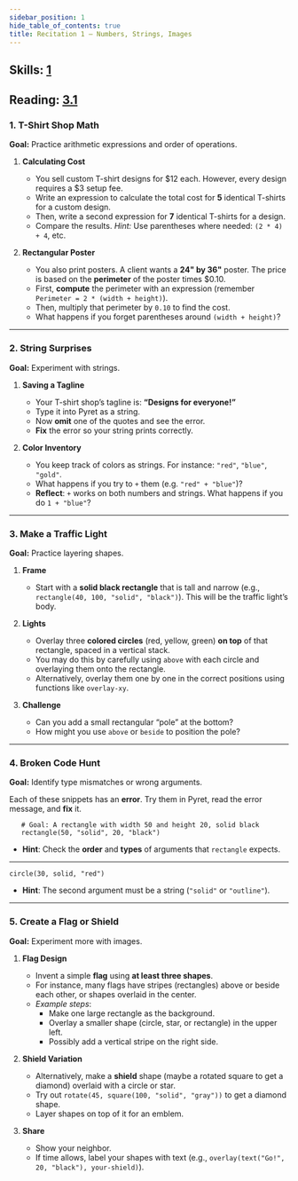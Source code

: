 ```yaml
---
sidebar_position: 1
hide_table_of_contents: true
title: Recitation 1 — Numbers, Strings, Images
---
```


## Skills: [1](</skills/#(1)>)

## Reading: [3.1](<%7B%7BDCIC_DOMAIN%7D%7D/getting-started.html#(part._getting-started)>)

### **1. T-Shirt Shop Math**

**Goal:** Practice arithmetic expressions and order of operations.

1. **Calculating Cost**

   - You sell custom T-shirt designs for $12 each. However, every design requires a $3 setup fee.
   - Write an expression to calculate the total cost for **5** identical T-shirts for a custom design.
   - Then, write a second expression for **7** identical T-shirts for a design.
   - Compare the results.
     *Hint:* Use parentheses where needed: `(2 * 4) + 4`, etc.

2. **Rectangular Poster**

   - You also print posters. A client wants a **24" by 36"** poster. The price is based on the **perimeter** of the poster times $0.10.
   - First, **compute** the perimeter with an expression (remember `Perimeter = 2 * (width + height)`).
   - Then, multiply that perimeter by `0.10` to find the cost.
   - What happens if you forget parentheses around `(width + height)`?

______________________________________________________________________

### **2. String Surprises**

**Goal:** Experiment with strings.

1. **Saving a Tagline**

   - Your T-shirt shop’s tagline is: **“Designs for everyone!”**
   - Type it into Pyret as a string.
   - Now **omit** one of the quotes and see the error.
   - **Fix** the error so your string prints correctly.

2. **Color Inventory**

   - You keep track of colors as strings. For instance: `"red"`, `"blue"`, `"gold"`.
   - What happens if you try to `+` them (e.g. `"red" + "blue"`)?
   - **Reflect**: `+` works on both numbers and strings. What happens if you do `1 + "blue"`?

______________________________________________________________________

### **3. Make a Traffic Light**

**Goal:** Practice layering shapes.

1. **Frame**

   - Start with a **solid black rectangle** that is tall and narrow (e.g., `rectangle(40, 100, "solid", "black")`). This will be the traffic light’s body.

2. **Lights**

   - Overlay three **colored circles** (red, yellow, green) **on top** of that rectangle, spaced in a vertical stack.
   - You may do this by carefully using `above` with each circle and overlaying them onto the rectangle.
   - Alternatively, overlay them one by one in the correct positions using functions like `overlay-xy`.

3. **Challenge**

   - Can you add a small rectangular “pole” at the bottom?
   - How might you use `above` or `beside` to position the pole?

______________________________________________________________________

### **4. Broken Code Hunt**

**Goal:** Identify type mismatches or wrong arguments.

Each of these snippets has an **error**. Try them in Pyret, read the error message, and **fix** it.

```pyret
   # Goal: A rectangle with width 50 and height 20, solid black
   rectangle(50, "solid", 20, "black")
```

- **Hint**: Check the **order** and **types** of arguments that `rectangle` expects.

______________________________________________________________________

```pyret
circle(30, solid, "red")
```

- **Hint**: The second argument must be a string (`"solid"` or `"outline"`).

______________________________________________________________________

### **5. Create a Flag or Shield**

**Goal:** Experiment more with images.

1. **Flag Design**

   - Invent a simple **flag** using **at least three shapes**.
   - For instance, many flags have stripes (rectangles) above or beside each other, or shapes overlaid in the center.
   - *Example steps*:
     - Make one large rectangle as the background.
     - Overlay a smaller shape (circle, star, or rectangle) in the upper left.
     - Possibly add a vertical stripe on the right side.

2. **Shield Variation**

   - Alternatively, make a **shield** shape (maybe a rotated square to get a diamond) overlaid with a circle or star.
   - Try out `rotate(45, square(100, "solid", "gray"))` to get a diamond shape.
   - Layer shapes on top of it for an emblem.

3. **Share**

   - Show your neighbor.
   - If time allows, label your shapes with text (e.g., `overlay(text("Go!", 20, "black"), your-shield)`).
